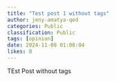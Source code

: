 ```yaml
---
title: "Test post 1 without tags"
author: jeny-amatya-qed
categories: Public
classification: Public
tags: [opinion]
date: 2024-11-08 01:08:04 
likes: 0
---
```


TEst Post without tags